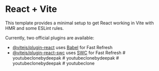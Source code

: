 # React + Vite

This template provides a minimal setup to get React working in Vite with HMR and some ESLint rules.

Currently, two official plugins are available:

- [@vitejs/plugin-react](https://github.com/vitejs/vite-plugin-react/blob/main/packages/plugin-react/README.md) uses [Babel](https://babeljs.io/) for Fast Refresh
- [@vitejs/plugin-react-swc](https://github.com/vitejs/vite-plugin-react-swc) uses [SWC](https://swc.rs/) for Fast Refresh
#   y o u t u b e c l o n e b y d e e p a k  
 #   y o u t u b e c l o n e b y d e e p a k  
 #   y o u t u b e c l o n e b y d e e p a k  
 #   y o u t u b e c l o n e  
 